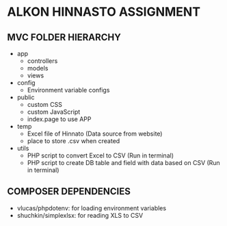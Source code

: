 # ALKON HINNASTO ASSIGNMENT

## MVC FOLDER HIERARCHY
 - app
    - controllers
    - models
    - views
- config
    - Environment variable configs
- public
    - custom CSS
    - custom JavaScript
    - index.page to use APP
- temp
    - Excel file of Hinnato (Data source from website)
    - place to store .csv when created
- utils
    - PHP script to convert Excel to CSV (Run in terminal)
    - PHP script to create DB table and field with data based on CSV (Run in terminal)

## COMPOSER DEPENDENCIES
- vlucas/phpdotenv: for loading environment variables
- shuchkin/simplexlsx: for reading XLS to CSV